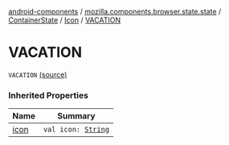 [android-components](../../../index.md) / [mozilla.components.browser.state.state](../../index.md) / [ContainerState](../index.md) / [Icon](index.md) / [VACATION](./-v-a-c-a-t-i-o-n.md)

# VACATION

`VACATION` [(source)](https://github.com/mozilla-mobile/android-components/blob/master/components/browser/state/src/main/java/mozilla/components/browser/state/state/ContainerState.kt#L46)

### Inherited Properties

| Name | Summary |
|---|---|
| [icon](icon.md) | `val icon: `[`String`](https://kotlinlang.org/api/latest/jvm/stdlib/kotlin/-string/index.html) |
